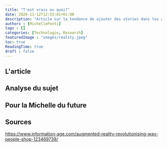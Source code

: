 ```yaml
---
title: "T'est vrais ou quoi?"
date: 2020-11-12T12:53:01+01:00
description: "Article sur la tendance de ajouter des stories dans les applications"
authors : [MichellePonti]
tags : []
categories: [Technologie, Research]
featuredImage : "images/reality.jpeg"
toc: true
ReadingTime: true
draft : false
---
```


## L'article


## Analyse du sujet

## Pour la Michelle du future

## Sources
https://www.information-age.com/augmented-reality-revolutionising-way-people-shop-123469739/
